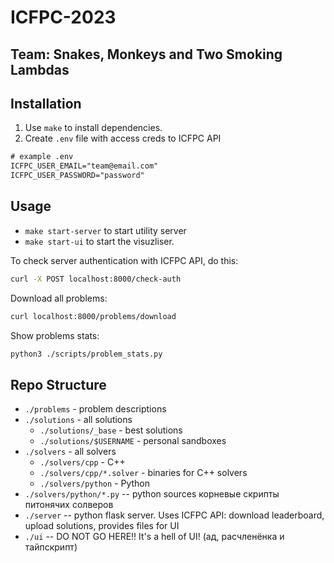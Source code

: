 # ICFPC-2023

## Team: Snakes, Monkeys and Two Smoking Lambdas

## Installation

1. Use `make` to install dependencies.
2. Create `.env` file with access creds to ICFPC API

```txt
# example .env
ICFPC_USER_EMAIL="team@email.com"
ICFPC_USER_PASSWORD="password"
```

## Usage

- `make start-server` to start utility server
- `make start-ui` to start the visuzliser.

To check server authentication with ICFPC API, do this:

```bash
curl -X POST localhost:8000/check-auth
```

Download all problems:

```bash
curl localhost:8000/problems/download
```

Show problems stats:

```bash
python3 ./scripts/problem_stats.py
```

## Repo Structure

- `./problems`  - problem descriptions
- `./solutions`  - all solutions
  - `./solutions/_base`  - best solutions
  - `./solutions/$USERNAME`  - personal sandboxes
- `./solvers`  - all solvers
  - `./solvers/cpp`  - C++
  - `./solvers/cpp/*.solver`  - binaries for C++ solvers
  - `./solvers/python`  - Python
- `./solvers/python/*.py`  -- python sources корневые скрипты питонячих солверов
- `./server`  -- python flask server. Uses ICFPC API: download leaderboard, upload solutions, provides files for UI
- `./ui`  -- DO NOT GO HERE!! It's a hell of UI! (ад, расчленёнка и тайпскрипт)
